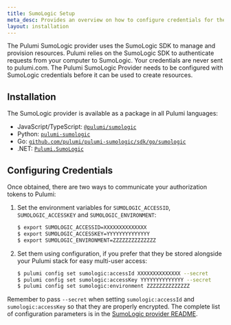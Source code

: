 ```yaml
---
title: SumoLogic Setup
meta_desc: Provides an overview on how to configure credentials for the Pulumi SumoLogic Provider.
layout: installation
---
```


The Pulumi SumoLogic provider uses the SumoLogic SDK to manage and provision resources.
Pulumi relies on the SumoLogic SDK to authenticate requests from your computer to SumoLogic. Your credentials are never sent
to pulumi.com.
The Pulumi SumoLogic Provider needs to be configured with SumoLogic credentials
before it can be used to create resources.

## Installation

The SumoLogic provider is available as a package in all Pulumi languages:

* JavaScript/TypeScript: [`@pulumi/sumologic`](https://www.npmjs.com/package/@pulumi/sumologic)
* Python: [`pulumi-sumologic`](https://pypi.org/project/pulumi-sumologic/)
* Go: [`github.com/pulumi/pulumi-sumologic/sdk/go/sumologic`](https://github.com/pulumi/pulumi-sumologic)
* .NET: [`Pulumi.SumoLogic`](https://www.nuget.org/packages/Pulumi.SumoLogic)

## Configuring Credentials

Once obtained, there are two ways to communicate your authorization tokens to Pulumi:

1. Set the environment variables for `SUMOLOGIC_ACCESSID`, `SUMOLOGIC_ACCESSKEY` and `SUMOLOGIC_ENVIRONMENT`:

    ```bash
    $ export SUMOLOGIC_ACCESSID=XXXXXXXXXXXXXX
    $ export SUMOLOGIC_ACCESSKEY=YYYYYYYYYYYYYY
    $ export SUMOLOGIC_ENVIRONMENT=ZZZZZZZZZZZZZZ
    ```

2. Set them using configuration, if you prefer that they be stored alongside your Pulumi stack for easy multi-user access:

    ```bash
    $ pulumi config set sumologic:accessId XXXXXXXXXXXXXX --secret
    $ pulumi config set sumologic:accessKey YYYYYYYYYYYYYY --secret
    $ pulumi config set sumologic:environment ZZZZZZZZZZZZZZ
    ```

Remember to pass `--secret` when setting `sumologic:accessId` and `sumologic:accessKey` so that they are properly encrypted. The complete list of
configuration parameters is in the [SumoLogic provider README](https://github.com/pulumi/pulumi-sumologic/blob/master/README.md).
